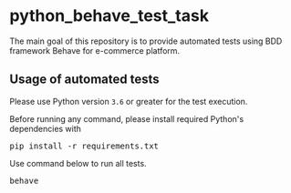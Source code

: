 # python_behave_test_task
<p>The main goal of this repository is to provide automated tests using BDD framework Behave for
<a href="http://automationpractice.com/"></a> e-commerce platform.</p>
<h2>Usage of automated tests</h2>
<p>Please use Python version <code>3.6</code> or greater for the test execution.</p>
<p>Before running any command, please install required Python's dependencies with</p>
<div><pre>pip install -r requirements.txt</pre></div>
<p>Use command below to run all tests.</p>
<div><pre>behave</pre></div>
